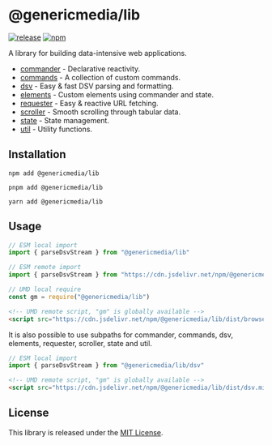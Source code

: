 # @genericmedia/lib

[![release](https://img.shields.io/github/actions/workflow/status/genericmedia24/lib/release.yaml?color=%234c1&label=release)](https://github.com/genericmedia24/lib/actions/workflows/release.yaml)
[![npm](https://img.shields.io/npm/v/%40genericmedia%2Flib?color=%234c1&label=npm)](https://www.npmjs.com/package/@genericmedia/lib)

A library for building data-intensive web applications.

- [commander](./src/commander/README.md) - Declarative reactivity.
- [commands](./src/commands/README.md) - A collection of custom commands.
- [dsv](./src/dsv/README.md) - Easy & fast DSV parsing and formatting.
- [elements](./src/elements/README.md) - Custom elements using commander and state.
- [requester](./src/requester/README.md) - Easy & reactive URL fetching.
- [scroller](./src/scroller/README.md) - Smooth scrolling through tabular data.
- [state](./src/state/README.md) - State management.
- [util](./src/util/README.md) - Utility functions.

## Installation

```shell
npm add @genericmedia/lib
```

```shell
pnpm add @genericmedia/lib
```

```shell
yarn add @genericmedia/lib
```

## Usage

```javascript
// ESM local import
import { parseDsvStream } from "@genericmedia/lib"
```

```javascript
// ESM remote import
import { parseDsvStream } from "https://cdn.jsdelivr.net/npm/@genericmedia/lib/dist/index.min.mjs"
```

```javascript
// UMD local require
const gm = require("@genericmedia/lib")
```

```html
<!-- UMD remote script, "gm" is globally available -->
<script src="https://cdn.jsdelivr.net/npm/@genericmedia/lib/dist/browser.min.js"></script>
```

It is also possible to use subpaths for commander, commands, dsv, elements, requester, scroller, state and util.

```javascript
// ESM local import
import { parseDsvStream } from "@genericmedia/lib/dsv"
```

```html
<!-- UMD remote script, "gm" is globally available -->
<script src="https://cdn.jsdelivr.net/npm/@genericmedia/lib/dist/dsv.min.js"></script>
```

## License

This library is released under the [MIT License](LICENSE).
